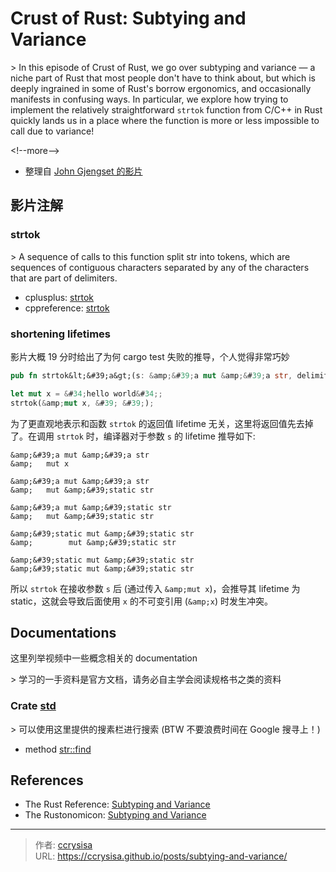# Crust of Rust: Subtying and Variance


&gt; In this episode of Crust of Rust, we go over subtyping and variance — a niche part of Rust that most people don&#39;t have to think about, but which is deeply ingrained in some of Rust&#39;s borrow ergonomics, and occasionally manifests in confusing ways. In particular, we explore how trying to implement the relatively straightforward `strtok` function from C/C&#43;&#43; in Rust quickly lands us in a place where the function is more or less impossible to call due to variance!

&lt;!--more--&gt;

- 整理自 [John Gjengset 的影片](https://www.youtube.com/watch?v=iVYWDIW71jk)

## 影片注解

### strtok

&gt; A sequence of calls to this function split str into tokens, which are sequences of contiguous characters separated by any of the characters that are part of delimiters.

- cplusplus: [strtok](https://cplusplus.com/reference/cstring/strtok/)
- cppreference: [strtok](https://en.cppreference.com/w/cpp/string/byte/strtok)

### shortening lifetimes

影片大概 19 分时给出了为何 cargo test 失败的推导，个人觉得非常巧妙

```rs
pub fn strtok&lt;&#39;a&gt;(s: &amp;&#39;a mut &amp;&#39;a str, delimiter: char) { ... }

let mut x = &#34;hello world&#34;;
strtok(&amp;mut x, &#39; &#39;);
```

为了更直观地表示和函数 `strtok` 的返回值 lifetime 无关，这里将返回值先去掉了。在调用 `strtok` 时，编译器对于参数 `s` 的 lifetime 推导如下:

```
&amp;&#39;a mut &amp;&#39;a str
&amp;   mut x

&amp;&#39;a mut &amp;&#39;a str
&amp;   mut &amp;&#39;static str

&amp;&#39;a mut &amp;&#39;static str
&amp;   mut &amp;&#39;static str

&amp;&#39;static mut &amp;&#39;static str
&amp;        mut &amp;&#39;static str

&amp;&#39;static mut &amp;&#39;static str
&amp;&#39;static mut &amp;&#39;static str
```

所以 `strtok` 在接收参数 `s` 后 (通过传入 `&amp;mut x`)，会推导其 lifetime 为 static，这就会导致后面使用 `x` 的不可变引用 (`&amp;x`) 时发生冲突。

## Documentations

这里列举视频中一些概念相关的 documentation 

&gt; 学习的一手资料是官方文档，请务必自主学会阅读规格书之类的资料

### Crate [std](https://doc.rust-lang.org/std/index.html) 

&gt; 可以使用这里提供的搜素栏进行搜索 (BTW 不要浪费时间在 Google 搜寻上！)

- method [str::find](https://doc.rust-lang.org/std/primitive.str.html#method.find)

## References

- The Rust Reference: [Subtyping and Variance](https://doc.rust-lang.org/reference/subtyping.html)
- The Rustonomicon: [Subtyping and Variance](https://doc.rust-lang.org/nomicon/subtyping.html)


---

> 作者: [ccrysisa](https://github.com/ccrysisa)  
> URL: https://ccrysisa.github.io/posts/subtying-and-variance/  

